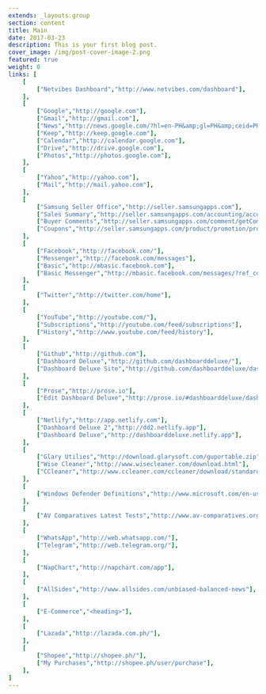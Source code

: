 ```yaml
---
extends: _layouts.group
section: content
title: Main
date: 2017-03-23
description: This is your first blog post.
cover_image: /img/post-cover-image-2.png
featured: true
weight: 0
links: [
    [
        ["Netvibes Dashboard","http://www.netvibes.com/dashboard"],
    ],
    [
        ["Google","http://google.com"],
        ["Gmail","http://gmail.com"],
        ["News","http://news.google.com/?hl=en-PH&amp;gl=PH&amp;ceid=PH:en"],
        ["Keep","http://keep.google.com"],
        ["Calendar","http://calendar.google.com"],
        ["Drive","http://drive.google.com"],
        ["Photos","http://photos.google.com"],
    ],
    [
        ["Yahoo","http://yahoo.com"],
        ["Mail","http://mail.yahoo.com"],
    ],
    [
        ["Samsung Seller Office","http://seller.samsungapps.com"],
        ["Sales Summary","http://seller.samsungapps.com/accounting/accountingList.as"],
        ["Buyer Comments","http://seller.samsungapps.com/comment/getCommentList.as"],
        ["Coupons","http://seller.samsungapps.com/product/promotion/promotioncoupon.as"],
    ],
    [
        ["Facebook","http://facebook.com/"],
        ["Messenger","http://facebook.com/messages"],
        ["Basic","http://mbasic.facebook.com"],
        ["Basic Messenger","http://mbasic.facebook.com/messages/?ref_component=mbasic_home_header&amp;ref_page=%2Fwap%2Fhome.php&amp;refid=8"],
    ],
    [
        ["Twitter","http://twitter.com/home"],
    ],
    [
        ["YouTube","http://youtube.com/"],
        ["Subscriptions","http://youtube.com/feed/subscriptions"],
        ["History","http://www.youtube.com/feed/history"],
    ],
    [
        ["Github","http://github.com"],
        ["Dashboard Deluxe","http://github.com/dashboarddeluxe/"],
        ["Dashboard Deluxe Site","http://github.com/dashboarddeluxe/dashboarddeluxe.github.io"],
    ],
    [
        ["Prose","http://prose.io"],
        ["Edit Dashboard Deluxe","http://prose.io/#dashboarddeluxe/dashboarddeluxe.github.io/edit/master/index.md"],
    ],
    [
        ["Netlify","http://app.netlify.com"],
        ["Dashboard Deluxe 2","http://dd2.netlify.app"],
        ["Dashboard Deluxe","http://dashboarddeluxe.netlify.app"],
    ],
    [
        ["Glary Utilies","http://download.glarysoft.com/guportable.zip"],
        ["Wise Cleaner","http://www.wisecleaner.com/download.html"],
        ["CCleaner","http://www.ccleaner.com/ccleaner/download/standard"],
    ],
    [
        ["Windows Defender Definitions","http://www.microsoft.com/en-us/wdsi/definitions"],
    ],
    [
        ["AV Comparatives Latest Tests","http://www.av-comparatives.org/latest-tests/"],
    ],
    [
        ["WhatsApp","http://web.whatsapp.com/"],
        ["Telegram","http://web.telegram.org/"],
    ],
    [
        ["NapChart","http://napchart.com/app"],
    ],
    [
        ["AllSides","http://www.allsides.com/unbiased-balanced-news"],
    ],
    [
        ["E-Commerce","<heading>"],
    ],
    [
        ["Lazada","http://lazada.com.ph/"],
    ],
    [
        ["Shopee","http://shopee.ph/"],
        ["My Purchases","http://shopee.ph/user/purchase"],
    ],
]
---
```

